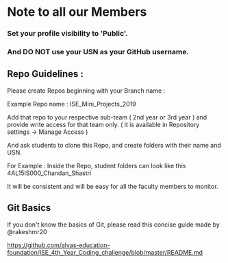 # Note to all our Members

### Set your profile visibility to 'Public'. 
### And DO NOT use your USN as your GitHub username.

## Repo Guidelines :
Please create Repos beginning with your Branch name :

Example Repo name : ISE_Mini_Projects_2019

Add that repo to your respective sub-team ( 2nd year or 3rd year ) and provide write access for that team only.
( it is available in Repository settings -> Manage Access )

And ask students to clone this Repo, and create folders with their name and USN.

For Example :
Inside the Repo, student folders can look like this
4AL15IS000_Chandan_Shastri

It will be consistent and will be easy for all the faculty members to monitor.

## Git Basics 

If you don't know the basics of Git, please read this concise guide made by @rakeshmr20 

https://github.com/alvas-education-foundation/ISE_4th_Year_Coding_challenge/blob/master/README.md 
